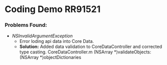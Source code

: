 # Coding Demo RR91521

### Problems Found:
* *NSInvalidArgumentException*
  * Error loding api data into Core Data. 
  * **Solution:** Added data validation to CoreDataController and corrected type casting.
CoreDataController.m
(NSArray *)validateObjects:(NSArray *)objectDictionaries
